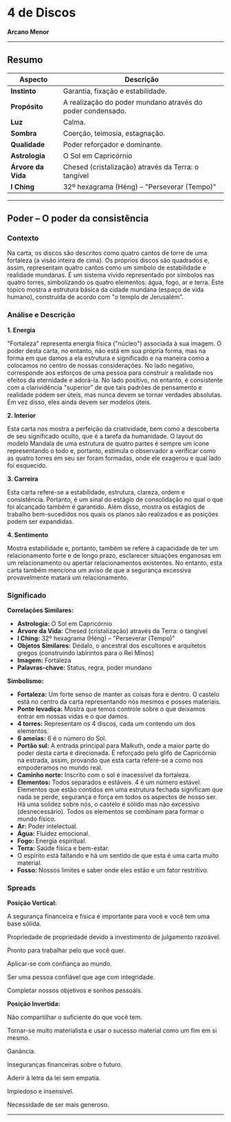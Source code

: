 # 4 de Discos

**Arcano Menor**

---

## Resumo

| Aspecto | Descrição |
|---------|-----------|
| **Instinto** | Garantia, fixação e estabilidade. |
| **Propósito** | A realização do poder mundano através do poder condensado. |
| **Luz** | Calma. |
| **Sombra** | Coerção, teimosia, estagnação. |
| **Qualidade** | Poder reforçador e dominante. |
| **Astrologia** | O Sol em Capricórnio |
| **Árvore da Vida** | Chesed (cristalização) através da Terra: o tangível |
| **I Ching** | 32º hexagrama (Héng) – "Perseverar (Tempo)" |

---

## Poder – O poder da consistência

### Contexto

Na carta, os discos são descritos como quatro cantos de torre de uma fortaleza (a visão inteira de cima). Os próprios discos são quadrados e, assim, representam quatro cantos como um símbolo de estabilidade e realidade mundanas. É um sistema vívido representado por símbolos nas quatro torres, simbolizando os quatro elementos: água, fogo, ar e terra. Este tópico mostra a estrutura básica da cidade mundana (espaço de vida humano), construída de acordo com "o templo de Jerusalém".

### Análise e Descrição

**1. Energia**

"Fortaleza" representa energia física ("núcleo") associada à sua imagem. O poder desta carta, no entanto, não está em sua própria forma, mas na forma em que damos a ela estrutura e significado e na maneira como a colocamos no centro de nossas considerações. No lado negativo, corresponde aos esforços de uma pessoa para construir a realidade nos efeitos da eternidade e adorá-la. No lado positivo, no entanto, é consistente com a clarividência "superior" de que tais padrões de pensamento e realidade podem ser úteis, mas nunca devem se tornar verdades absolutas. Em vez disso, eles ainda devem ser modelos úteis.

**2. Interior**

Esta carta nos mostra a perfeição da criatividade, bem como a descoberta de seu significado oculto, que é a tarefa da humanidade. O layout do modelo Mandala de uma estrutura de quatro partes é sempre um ícone representando o todo e, portanto, estimula o observador a verificar como as quatro torres em seu ser foram formadas, onde ele exagerou e qual lado foi esquecido.

**3. Carreira**

Esta carta refere-se a estabilidade, estrutura, clareza, ordem e consistência. Portanto, é um sinal do estágio de consolidação no qual o que foi alcançado também é garantido. Além disso, mostra os estágios de trabalho bem-sucedidos nos quais os planos são realizados e as posições podem ser expandidas.

**4. Sentimento**

Mostra estabilidade e, portanto, também se refere à capacidade de ter um relacionamento forte e de longo prazo, esclarecer situações enganosas em um relacionamento ou apertar relacionamentos existentes. No entanto, esta carta também menciona um aviso de que a segurança excessiva provavelmente matará um relacionamento.

### Significado

**Correlações Similares:**

- **Astrologia:** O Sol em Capricórnio
- **Árvore da Vida:** Chesed (cristalização) através da Terra: o tangível
- **I Ching:** 32º hexagrama (Héng) – "Perseverar (Tempo)"
- **Objetos Similares:** Dédalo, o ancestral dos escultores e arquitetos gregos (construindo labirintos para o Rei Minos)
- **Imagem:** Fortaleza
- **Palavras-chave:** Status, regra, poder mundano

**Simbolismo:**

- **Fortaleza:** Um forte senso de manter as coisas fora e dentro. O castelo está no centro da carta representando nós mesmos e posses materiais.
- **Ponte levadiça:** Mostra que temos controle sobre o que deixamos entrar em nossas vidas e o que damos.
- **4 torres:** Representam os 4 discos, cada um contendo um dos elementos.
- **6 ameias:** 6 é o número do Sol.
- **Portão sul:** A entrada principal para Malkuth, onde a maior parte do poder desta carta é direcionada. É reforçado pelo glifo de Capricórnio na estrada, assim, provando que esta carta refere-se a como nos empoderamos no mundo real.
- **Caminho norte:** Inscrito com o sol é inacessível da fortaleza.
- **Elementos:** Todos separados e estáveis. 4 é um número estável. Elementos que estão contidos em uma estrutura fechada significam que nada se perde, segurança e força em todos os aspectos de nosso ser. Há uma solidez sobre nós, o castelo é sólido mas não excessivo (desnecessário). Todos os elementos se combinam para formar o mundo físico.
- **Ar:** Poder intelectual.
- **Água:** Fluidez emocional.
- **Fogo:** Energia espiritual.
- **Terra:** Saúde física e bem-estar.
- O espírito está faltando e há um sentido de que esta é uma carta muito material.
- **Fosso:** Nossos limites e saber onde eles estão e um fator restritivo.

### Spreads

**Posição Vertical:**

A segurança financeira e física é importante para você e você tem uma base sólida.

Propriedade de propriedade devido a investimento de julgamento razoável.

Pronto para trabalhar pelo que você quer.

Aplicar-se com confiança ao mundo.

Ser uma pessoa confiável que age com integridade.

Completar nossos objetivos e sonhos pessoais.

**Posição Invertida:**

Não compartilhar o suficiente do que você tem.

Tornar-se muito materialista e usar o sucesso material como um fim em si mesmo.

Ganância.

Inseguranças financeiras sobre o futuro.

Aderir à letra da lei sem empatia.

Impiedoso e insensível.

Necessidade de ser mais generoso.

---


